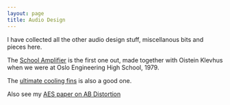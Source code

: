 ```yaml
---
layout: page
title: Audio Design  
---
```


I have collected all the other audio design stuff, miscellanous bits and pieces here. 

The [School Amplifier](schoolamplifier) is the first one out, made together with Oistein Klevhus when we were at Oslo Engineering High School, 1979.

The [ultimate cooling fins](cooling_fins) is also a good one.  

Also see my [AES paper on AB Distortion](abdist)


